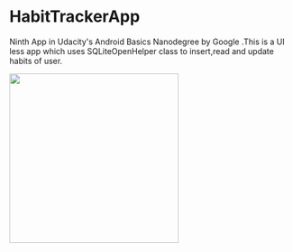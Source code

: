 # HabitTrackerApp
Ninth App in Udacity's Android Basics Nanodegree by Google .This is a UI less app which uses SQLiteOpenHelper class to insert,read and update habits of user.



<img src="https://user-images.githubusercontent.com/29801319/44337837-9e71a680-a499-11e8-80a9-8a9390fd8016.png" width="300" heigth="500" align="left">
